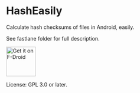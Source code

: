 # HashEasily

Calculate hash checksums of files in Android, easily.

See fastlane folder for full description.

[<img src="https://fdroid.gitlab.io/artwork/badge/get-it-on.png"
     alt="Get it on F-Droid"
     height="80">](https://f-droid.org/packages/io.github.hasheazy/)

License: GPL 3.0 or later.
